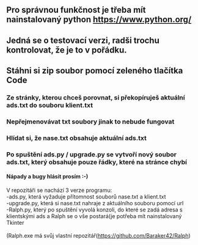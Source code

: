 ## Pro správnou funkčnost je třeba mít nainstalovaný python https://www.python.org/
## Jedná se o testovací verzi, radši trochu kontrolovat, že je to v pořádku. 
## Stáhni si zip soubor pomocí zeleného tlačítka Code
### Ze stránky, kterou chceš porovnat, si překopíruješ aktuální ads.txt do souboru klient.txt
### Nepřejmenovávat txt soubory jinak to nebude fungovat
### Hlídat si, že nase.txt obsahuje aktuální ads.txt
### Po spuštění ads.py / upgrade.py se vytvoří nový soubor ads.txt, který obsahuje pouze řádky, které na stránce chybí
#### Nápady a bugy hlásit prosím :-)

V repozitáři se nachází 3 verze programu:<br>
  -ads.py, která vyžaduje přítomnost souborů nase.txt a klient.txt<br>
  -upgrade.py, která si nase.txt nahraje z aktuálního souboru pomocí url<br>
  -Ralph.py, který po spuštění vyvolá konzoli, do které se zadá adresa s klientskými ads a Ralph se o vše postará(je potřeba mít nainstalovaný Tkinter<br>
  <br>
  (Ralph.exe má svůj vlastní repozitář(https://github.com/Baraker42/Ralph)
